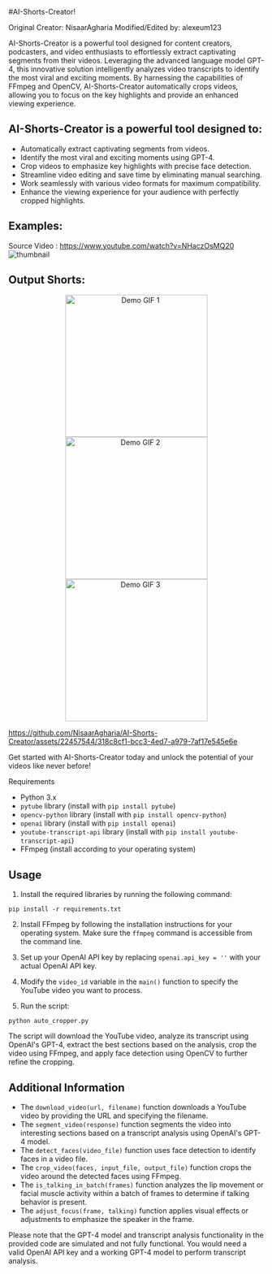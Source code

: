 #AI-Shorts-Creator! 

Original Creator: NisaarAgharia
Modified/Edited by: alexeum123

AI-Shorts-Creator is a powerful tool designed for content creators, podcasters, and video enthusiasts to effortlessly extract captivating segments from their videos. Leveraging the advanced language model GPT-4, this innovative solution intelligently analyzes video transcripts to identify the most viral and exciting moments. By harnessing the capabilities of FFmpeg and OpenCV, AI-Shorts-Creator automatically crops videos, allowing you to focus on the key highlights and provide an enhanced viewing experience.

## AI-Shorts-Creator is a powerful tool designed to:

- Automatically extract captivating segments from videos.
- Identify the most viral and exciting moments using GPT-4.
- Crop videos to emphasize key highlights with precise face detection.
- Streamline video editing and save time by eliminating manual searching.
- Work seamlessly with various video formats for maximum compatibility.
- Enhance the viewing experience for your audience with perfectly cropped highlights.


## Examples: 

Source Video : https://www.youtube.com/watch?v=NHaczOsMQ20
![thumbnail](https://github.com/NisaarAgharia/AI-Video-Cropper/assets/22457544/7dbf9b92-2a08-4948-bb49-e41350ae4a02)

## Output Shorts:

<div align="center">
  <img src="https://github.com/NisaarAgharia/AI-Video-Cropper/assets/22457544/81b0759b-7cc9-4622-9440-3ccf9400ede2" alt="Demo GIF 1" width="280"/>
  <img src="https://github.com/NisaarAgharia/AI-Video-Cropper/assets/22457544/f3ea6e7d-f999-4597-87fc-0166c1be7840" alt="Demo GIF 2" width="280"/>
  <img src="https://github.com/NisaarAgharia/AI-Video-Cropper/assets/22457544/8aeeb666-cff0-493a-8a9a-18780badd79f" alt="Demo GIF 3" width="280"/>
</div>


https://github.com/NisaarAgharia/AI-Shorts-Creator/assets/22457544/318c8cf1-bcc3-4ed7-a979-7af17e545e6e


Get started with AI-Shorts-Creator today and unlock the potential of your videos like never before!

Requirements
- Python 3.x
- `pytube` library (install with `pip install pytube`)
- `opencv-python` library (install with `pip install opencv-python`)
- `openai` library (install with `pip install openai`)
- `youtube-transcript-api` library (install with `pip install youtube-transcript-api`)
- FFmpeg (install according to your operating system)

## Usage

1. Install the required libraries by running the following command:

```shell
pip install -r requirements.txt
```

2. Install FFmpeg by following the installation instructions for your operating system. Make sure the `ffmpeg` command is accessible from the command line.

3. Set up your OpenAI API key by replacing `openai.api_key = ''` with your actual OpenAI API key.

4. Modify the `video_id` variable in the `main()` function to specify the YouTube video you want to process.

5. Run the script:

```shell
python auto_cropper.py
```

The script will download the YouTube video, analyze its transcript using OpenAI's GPT-4, extract the best sections based on the analysis, crop the video using FFmpeg, and apply face detection using OpenCV to further refine the cropping.

## Additional Information

- The `download_video(url, filename)` function downloads a YouTube video by providing the URL and specifying the filename.
- The `segment_video(response)` function segments the video into interesting sections based on a transcript analysis using OpenAI's GPT-4 model.
- The `detect_faces(video_file)` function uses face detection to identify faces in a video file.
- The `crop_video(faces, input_file, output_file)` function crops the video around the detected faces using FFmpeg.
- The `is_talking_in_batch(frames)` function analyzes the lip movement or facial muscle activity within a batch of frames to determine if talking behavior is present.
- The `adjust_focus(frame, talking)` function applies visual effects or adjustments to emphasize the speaker in the frame.

Please note that the GPT-4 model and transcript analysis functionality in the provided code are simulated and not fully functional. You would need a valid OpenAI API key and a working GPT-4 model to perform transcript analysis.

